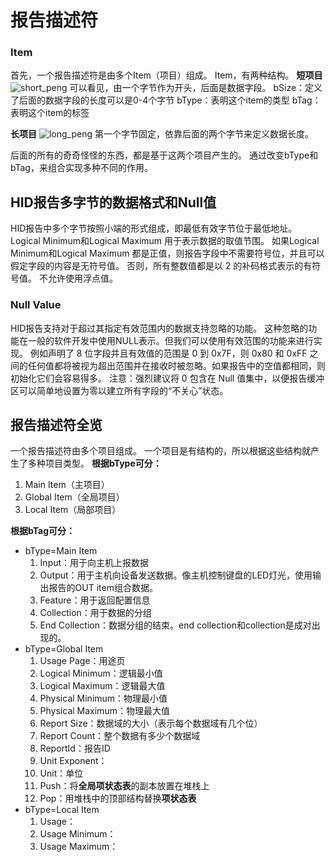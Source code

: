 # 报告描述符

### Item
首先，一个报告描述符是由多个Item（项目）组成。
Item，有两种结构。
**短项目**
![short_peng](./pages_hardware/usb/res/short_item.png)
可以看见，由一个字节作为开头，后面是数据字段。
bSize：定义了后面的数据字段的长度可以是0-4个字节
bType：表明这个item的类型
bTag：表明这个item的标签

**长项目**
![long_peng](./pages_hardware/usb/res/long_item.png)
第一个字节固定，依靠后面的两个字节来定义数据长度。

后面的所有的奇奇怪怪的东西，都是基于这两个项目产生的。
通过改变bType和bTag，来组合实现多种不同的作用。

## HID报告多字节的数据格式和Null值
HID报告中多个字节按照小端的形式组成，即最低有效字节位于最低地址。
Logical Minimum和Logical Maximum 用于表示数据的取值节围。 如果Logical Minimum和Logical Maximum 都是正值，则报告字段中不需要符号位，并且可以假定字段的内容是无符号值。 否则，所有整数值都是以 2 的补码格式表示的有符号值。 不允许使用浮点值。

### Null Value
HID报告支持对于超过其指定有效范围内的数据支持忽略的功能。
这种忽略的功能在一般的软件开发中使用NULL表示。但我们可以使用有效范围的功能来进行实现。
例如声明了 8 位字段并且有效值的范围是 0 到 0x7F，则 0x80 和 0xFF 之间的任何值都将被视为超出范围并在接收时被忽略。如果报告中的空值都相同，则初始化它们会容易得多。
注意：强烈建议将 0 包含在 Null 值集中，以便报告缓冲区可以简单地设置为零以建立所有字段的“不关心”状态。

## 报告描述符全览
一个报告描述符由多个项目组成。
一个项目是有结构的，所以根据这些结构就产生了多种项目类型。
**根据bType可分：**
1. Main Item（主项目）
2. Global Item（全局项目）
3. Local Item（局部项目）

**根据bTag可分：**
- bType=Main Item
  1. Input：用于向主机上报数据
  2. Output：用于主机向设备发送数据。像主机控制键盘的LED灯光，使用输出报告的OUT item组合数据。
  3. Feature：用于返回配置信息
  4. Collection：用于数据的分组
  5. End Collection：数据分组的结束。end collection和collection是成对出现的。
- bType=Global Item
  1. Usage Page：用途页
  2. Logical Minimum：逻辑最小值
  3. Logical Maximum：逻辑最大值
  4. Physical Minimum：物理最小值
  5. Physical Maximum：物理最大值
  6. Report Size：数据域的大小（表示每个数据域有几个位）
  7. Report Count：整个数据有多少个数据域
  8. ReportId：报告ID
  9. Unit Exponent：
  10. Unit：单位
  11. Push：将**全局项状态表**的副本放置在堆栈上
  12. Pop：用堆栈中的顶部结构替换**项状态表**
- bType=Local Item
  1. Usage：
  2. Usage Minimum：
  3. Usage Maximum：
